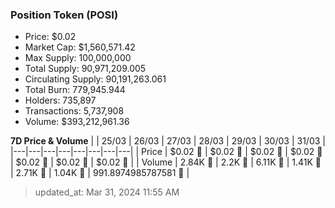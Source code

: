 
  ### Position Token (POSI)
  - Price: $0.02
  - Market Cap: $1,560,571.42
  - Max Supply: 100,000,000
  - Total Supply: 90,971,209.005
  - Circulating Supply: 90,191,263.061
  - Total Burn: 779,945.944
  - Holders: 735,897
  - Transactions: 5,737,908
  - Volume: $393,212,961.36

  **7D Price & Volume**
  | | 25&#x2F;03 | 26&#x2F;03 | 27&#x2F;03 | 28&#x2F;03 | 29&#x2F;03 | 30&#x2F;03 | 31&#x2F;03 |
  |---|---|---|---|---|---|---|---|
  | Price | $0.02 🚀 | $0.02 🔻 | $0.02 🔻 | $0.02 🔻 | $0.02 🚀 | $0.02 🔻 | $0.02 🚀 |
  | Volume | 2.84K 🚀 | 2.2K 🔻 | 6.11K 🚀 | 1.41K 🔻 | 2.71K 🚀 | 1.04K 🔻 | 991.8974985787581 🔻 |

  > updated_at: Mar 31, 2024 11:55 AM
